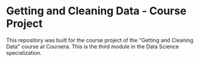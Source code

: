 # Getting and Cleaning Data - Course Project
This repository was built for the course project of the "Getting and Cleaning Data" course at Coursera.  This is the third module in the Data Science specialization.
#
